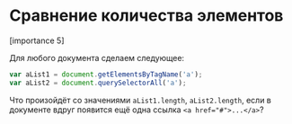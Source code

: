 # Сравнение количества элементов

[importance 5]

Для любого документа сделаем следующее:

```js
var aList1 = document.getElementsByTagName('a');
var aList2 = document.querySelectorAll('a');
```

Что произойдёт со значениями `aList1.length`, `aList2.length`, если в документе вдруг появится ещё одна ссылка `<a href="#">...</a>`?

